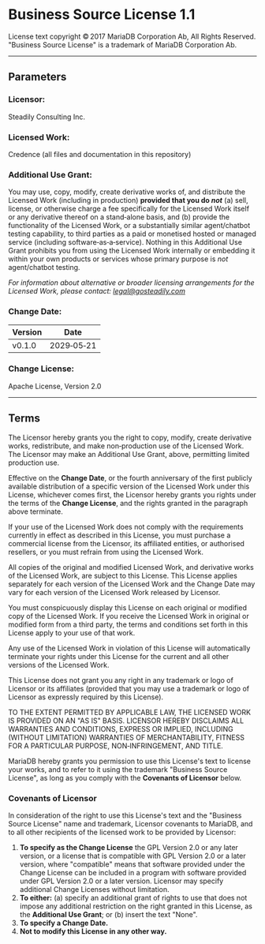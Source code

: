 # Business Source License 1.1

License text copyright © 2017 MariaDB Corporation Ab, All Rights Reserved. "Business Source License" is a trademark of MariaDB Corporation Ab.

---

## Parameters

### Licensor:

Steadily Consulting Inc.  

### Licensed Work:

Credence (all files and documentation in this repository)  

### Additional Use Grant:

You may use, copy, modify, create derivative works of, and distribute the Licensed Work (including in production) **provided that you do _not_** (a) sell, license, or otherwise charge a fee specifically for the Licensed Work itself or any derivative thereof on a stand‑alone basis, and (b) provide the functionality of the Licensed Work, or a substantially similar agent/chatbot testing capability, to third parties as a paid or monetised hosted or managed service (including software‑as‑a‑service). Nothing in this Additional Use Grant prohibits you from using the Licensed Work internally or embedding it within your own products or services whose primary purpose is _not_ agent/chatbot testing.  

*For information about alternative or broader licensing arrangements for the Licensed Work, please contact: legal@gosteadily.com*

### Change Date:

| Version | Date |
|---|---|
| v0.1.0 | 2029‑05‑21 |

### Change License:

Apache License, Version 2.0

---

## Terms

The Licensor hereby grants you the right to copy, modify, create derivative works, redistribute, and make non‑production use of the Licensed Work. The Licensor may make an Additional Use Grant, above, permitting limited production use.

Effective on the **Change Date**, or the fourth anniversary of the first publicly available distribution of a specific version of the Licensed Work under this License, whichever comes first, the Licensor hereby grants you rights under the terms of the **Change License**, and the rights granted in the paragraph above terminate.

If your use of the Licensed Work does not comply with the requirements currently in effect as described in this License, you must purchase a commercial license from the Licensor, its affiliated entities, or authorised resellers, or you must refrain from using the Licensed Work.

All copies of the original and modified Licensed Work, and derivative works of the Licensed Work, are subject to this License. This License applies separately for each version of the Licensed Work and the Change Date may vary for each version of the Licensed Work released by Licensor.

You must conspicuously display this License on each original or modified copy of the Licensed Work. If you receive the Licensed Work in original or modified form from a third party, the terms and conditions set forth in this License apply to your use of that work.

Any use of the Licensed Work in violation of this License will automatically terminate your rights under this License for the current and all other versions of the Licensed Work.

This License does not grant you any right in any trademark or logo of Licensor or its affiliates (provided that you may use a trademark or logo of Licensor as expressly required by this License).

TO THE EXTENT PERMITTED BY APPLICABLE LAW, THE LICENSED WORK IS PROVIDED ON AN "AS IS" BASIS. LICENSOR HEREBY DISCLAIMS ALL WARRANTIES AND CONDITIONS, EXPRESS OR IMPLIED, INCLUDING (WITHOUT LIMITATION) WARRANTIES OF MERCHANTABILITY, FITNESS FOR A PARTICULAR PURPOSE, NON‑INFRINGEMENT, AND TITLE.

MariaDB hereby grants you permission to use this License's text to license your works, and to refer to it using the trademark "Business Source License", as long as you comply with the **Covenants of Licensor** below.

### Covenants of Licensor

In consideration of the right to use this License's text and the "Business Source License" name and trademark, Licensor covenants to MariaDB, and to all other recipients of the licensed work to be provided by Licensor:

1. **To specify as the Change License** the GPL Version 2.0 or any later version, or a license that is compatible with GPL Version 2.0 or a later version, where "compatible" means that software provided under the Change License can be included in a program with software provided under GPL Version 2.0 or a later version. Licensor may specify additional Change Licenses without limitation.
2. **To either:** (a) specify an additional grant of rights to use that does not impose any additional restriction on the right granted in this License, as the **Additional Use Grant**; or (b) insert the text "None".
3. **To specify a Change Date.**
4. **Not to modify this License in any other way.**
